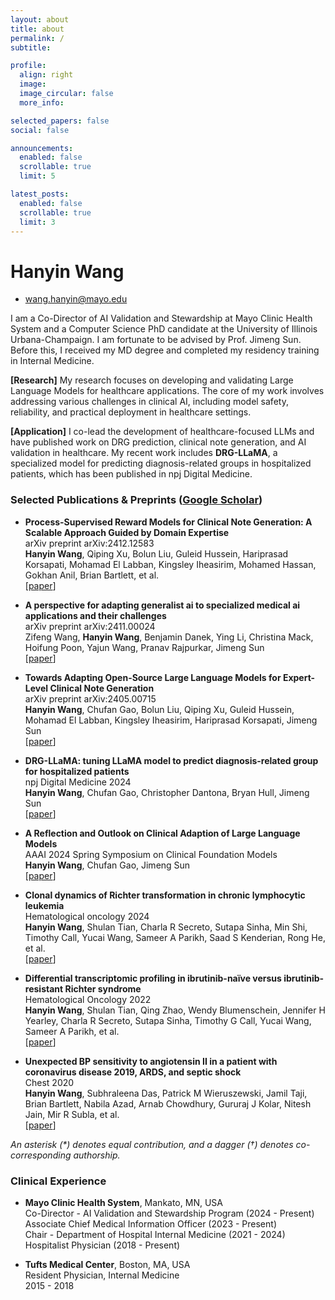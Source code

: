 ```yaml
---
layout: about
title: about
permalink: /
subtitle: 

profile:
  align: right
  image: 
  image_circular: false
  more_info: 

selected_papers: false
social: false

announcements:
  enabled: false
  scrollable: true
  limit: 5

latest_posts:
  enabled: false
  scrollable: true
  limit: 3
---
```


# Hanyin Wang

* wang.hanyin@mayo.edu

I am a Co-Director of AI Validation and Stewardship at Mayo Clinic Health System and a Computer Science PhD candidate at the University of Illinois Urbana-Champaign. I am fortunate to be advised by Prof. Jimeng Sun. Before this, I received my MD degree and completed my residency training in Internal Medicine.

**[Research]** My research focuses on developing and validating Large Language Models for healthcare applications. The core of my work involves addressing various challenges in clinical AI, including model safety, reliability, and practical deployment in healthcare settings.

**[Application]** I co-lead the development of healthcare-focused LLMs and have published work on DRG prediction, clinical note generation, and AI validation in healthcare. My recent work includes **DRG-LLaMA**, a specialized model for predicting diagnosis-related groups in hospitalized patients, which has been published in npj Digital Medicine.

### Selected Publications & Preprints ([Google Scholar](https://scholar.google.com/citations?user=JJPe5XcAAAAJ&hl=en))

* **Process-Supervised Reward Models for Clinical Note Generation: A Scalable Approach Guided by Domain Expertise**  
  arXiv preprint arXiv:2412.12583  
  **Hanyin Wang**, Qiping Xu, Bolun Liu, Guleid Hussein, Hariprasad Korsapati, Mohamad El Labban, Kingsley Iheasirim, Mohamed Hassan, Gokhan Anil, Brian Bartlett, et al.  
  \[[paper](https://arxiv.org/abs/2412.12583)\]

* **A perspective for adapting generalist ai to specialized medical ai applications and their challenges**  
  arXiv preprint arXiv:2411.00024  
  Zifeng Wang, **Hanyin Wang**, Benjamin Danek, Ying Li, Christina Mack, Hoifung Poon, Yajun Wang, Pranav Rajpurkar, Jimeng Sun  
  \[[paper](https://arxiv.org/abs/2411.00024)\]

* **Towards Adapting Open-Source Large Language Models for Expert-Level Clinical Note Generation**  
  arXiv preprint arXiv:2405.00715  
  **Hanyin Wang**, Chufan Gao, Bolun Liu, Qiping Xu, Guleid Hussein, Mohamad El Labban, Kingsley Iheasirim, Hariprasad Korsapati, Jimeng Sun  
  \[[paper](https://arxiv.org/abs/2405.00715)\]

* **DRG-LLaMA: tuning LLaMA model to predict diagnosis-related group for hospitalized patients**  
  npj Digital Medicine 2024  
  **Hanyin Wang**, Chufan Gao, Christopher Dantona, Bryan Hull, Jimeng Sun  
  \[[paper](https://www.nature.com/articles/s41746-023-00952-2)\]

* **A Reflection and Outlook on Clinical Adaption of Large Language Models**  
  AAAI 2024 Spring Symposium on Clinical Foundation Models  
  **Hanyin Wang**, Chufan Gao, Jimeng Sun  
  \[[paper](https://arxiv.org/abs/2402.13225)\]

* **Clonal dynamics of Richter transformation in chronic lymphocytic leukemia**  
  Hematological oncology 2024  
  **Hanyin Wang**, Shulan Tian, Charla R Secreto, Sutapa Sinha, Min Shi, Timothy Call, Yucai Wang, Sameer A Parikh, Saad S Kenderian, Rong He, et al.  
  \[[paper](https://onlinelibrary.wiley.com/doi/10.1002/hon.3196)\]

* **Differential transcriptomic profiling in ibrutinib-naïve versus ibrutinib-resistant Richter syndrome**  
  Hematological Oncology 2022  
  **Hanyin Wang**, Shulan Tian, Qing Zhao, Wendy Blumenschein, Jennifer H Yearley, Charla R Secreto, Sutapa Sinha, Timothy G Call, Yucai Wang, Sameer A Parikh, et al.  
  \[[paper](https://onlinelibrary.wiley.com/doi/10.1002/hon.2998)\]

* **Unexpected BP sensitivity to angiotensin II in a patient with coronavirus disease 2019, ARDS, and septic shock**  
  Chest 2020  
  **Hanyin Wang**, Subhraleena Das, Patrick M Wieruszewski, Jamil Taji, Brian Bartlett, Nabila Azad, Arnab Chowdhury, Gururaj J Kolar, Nitesh Jain, Mir R Subla, et al.  
  \[[paper](https://journal.chestnet.org/article/S0012-3692(20)31610-3/fulltext)\]

_An asterisk (\*) denotes equal contribution, and a dagger (†) denotes co-corresponding authorship._


### Clinical Experience

* **Mayo Clinic Health System**, Mankato, MN, USA  
  Co-Director - AI Validation and Stewardship Program (2024 - Present)  
  Associate Chief Medical Information Officer (2023 - Present)  
  Chair - Department of Hospital Internal Medicine (2021 - 2024)
  Hospitalist Physician (2018 - Present)

* **Tufts Medical Center**, Boston, MA, USA  
  Resident Physician, Internal Medicine  
  2015 - 2018
